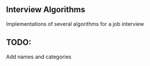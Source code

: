 ## Interview Algorithms
Implementations of several algorithms for a job interview 

## TODO:
Add names and categories
